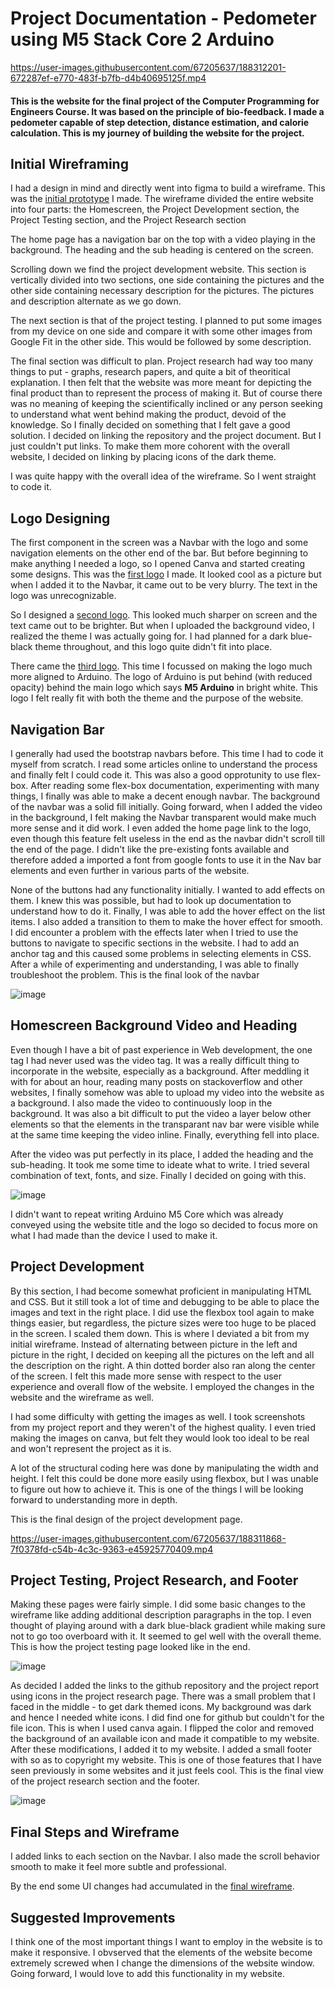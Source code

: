 # Project Documentation - Pedometer using M5 Stack Core 2 Arduino

https://user-images.githubusercontent.com/67205637/188312201-672287ef-e770-483f-b7fb-d4b40695125f.mp4

#### This is the website for the final project of the Computer Programming for Engineers Course. It was based on the principle of bio-feedback. I made a pedometer capable of step detection, distance estimation, and calorie calculation. This is my journey of building the website for the project.

## Initial Wireframing
I had a design in mind and directly went into figma to build a wireframe. This was the [initial prototype](https://github.com/swostikpati/Connections-Lab-Fall-22/blob/main/Week%201/1.2/Project/Wireframes/Project%20Wireframe%20Initial.pdf) I made. The wireframe divided the entire website into four parts: the Homescreen, the Project Development section, the Project Testing section, and the Project Research section 

The home page has a navigation bar on the top with a video playing in the background. The heading and the sub heading is centered on the screen. 

Scrolling down we find the project development website. This section is vertically divided into two sections, one side containing the pictures and the other side containing necessary description for the pictures. The pictures and description alternate as we go down.

The next section is that of the project testing. I planned to put some images from my device on one side and compare it with some other images from Google Fit in the other side. This would be followed by some description. 

The final section was difficult to plan. Project research had way too many things to put - graphs, research papers, and quite a bit of theoritical explanation. I then felt that the website was more meant for depicting the final product than to represent the process of making it. But of course there was no meaning of keeping the scientifically inclined or any person seeking to understand what went behind making the product, devoid of the knowledge. So I finally decided on something that I felt gave a good solution. I decided on linking the repository and the project document. But I just couldn't put links. To make them more cohorent with the overall website, I decided on linking by placing icons of the dark theme.

I was quite happy with the overall idea of the wireframe. So I went straight to code it.

## Logo Designing
The first component in the screen was a Navbar with the logo and some navigation elements on the other end of the bar. But before beginning to make anything I needed a logo, so I opened Canva and started creating some designs. This was the [first logo](https://github.com/swostikpati/Connections-Lab-Fall-22/blob/main/Week%201/1.2/Project/project_website/assets/logo.png) I made. It looked cool as a picture but when I added it to the Navbar, it came out to be very blurry. The text in the logo was unrecognizable. 

So I designed a [second logo](https://github.com/swostikpati/Connections-Lab-Fall-22/blob/main/Week%201/1.2/Project/project_website/assets/logo1.png). This looked much sharper on screen and the text came out to be brighter. But when I uploaded the background video, I realized the theme I was actually going for. I had planned for a dark blue-black theme throughout, and this logo quite didn't fit into place. 

There came the [third logo](https://github.com/swostikpati/Connections-Lab-Fall-22/blob/main/Week%201/1.2/Project/project_website/assets/logo3.png). This time I focussed on making the logo much more aligned to Arduino. The logo of Arduino is put behind (with reduced opacity) behind the main logo which says __M5 Arduino__ in bright white. This logo I felt really fit with both the theme and the purpose of the website.


## Navigation Bar
I generally had used the bootstrap navbars before. This time I had to code it myself from scratch. I read some articles online to understand the process and finally felt I could code it. This was also a good opprotunity to use flex-box. After reading some flex-box documentation, experimenting with many things, I finally was able to make a decent enough navbar.  The background of the navbar was a solid fill initially. Going forward, when I added the video in the background, I felt making the Navbar transparent would make much more sense and it did work. I even added the home page link to the logo, even though this feature felt useless in the end as the navbar didn't scroll till the end of the page. I didn't like the pre-existing fonts available and therefore added a imported a font from google fonts to use it in the Nav bar elements and even further in various parts of the website.

None of the buttons had any functionality initially. I wanted to add effects on them. I knew this was possible, but had to look up documentation to understand how to do it. Finally, I was able to add the hover effect on the list items. I also added a transition to them to make the hover effect for smooth. I did encounter a problem with the effects later when I tried to use the buttons to navigate to specific sections in the website. I had to add an anchor tag and this caused some problems in selecting elements in CSS. After a while of experimenting and understanding, I was able to finally troubleshoot the problem. This is the final look of the navbar

![image](https://user-images.githubusercontent.com/67205637/188309162-d677e89d-cec6-4616-b1cf-bdb151ebde73.png)
 
## Homescreen Background Video and Heading 
Even though I have a bit of past experience in Web development, the one tag I had never used was the video tag. It was a really difficult thing to incorporate in the website, especially as a background. After meddling it with for about an hour, reading many posts on stackoverflow and other websites, I finally somehow was able to upload my video into the website as a background. I also made the video to continuously loop in the background. It was also a bit difficult to put the video a layer below other elements so that the elements in the transparant nav bar were visible while at the same time keeping the video inline. Finally, everything fell into place. 

After the video was put perfectly in its place, I added the heading and the sub-heading. It took me some time to ideate what to write. I tried several combination of text, fonts, and size. Finally I decided on going with this.

![image](https://user-images.githubusercontent.com/67205637/188309671-3e78b2df-e2d9-4cc7-8b0d-d9f76408344d.png)

I didn't want to repeat writing Arduino M5 Core which was already conveyed using the website title and the logo so decided to focus more on what I had made than the device I used to make it.

## Project Development

By this section, I had become somewhat proficient in manipulating HTML and CSS. But it still took a lot of time and debugging to be able to place the images and text in the right place. I did use the flexbox tool again to make things easier, but regardless, the picture sizes were too huge to be placed in the screen. I scaled them down. This is where I deviated a bit from my initial wireframe. Instead of alternating between picture in the left and picture in the right, I decided on keeping all the pictures on the left and all the description on the right. A thin dotted border also ran along the center of the screen. I felt this made more sense with respect to the user experience and overall flow of the website. I employed the changes in the website and the wireframe as well. 

I had some difficulty with getting the images as well. I took screenshots from my project report and they weren't of the highest quality. I even tried making the images on canva, but felt they would look too ideal to be real and won't represent the project as it is. 

A lot of the structural coding here was done by manipulating the width and height. I felt this could be done more easily using flexbox, but I was unable to figure out how to achieve it. This is one of the things I will be looking forward to understanding more in depth. 

This is the final design of the project development page.

https://user-images.githubusercontent.com/67205637/188311868-7f0378fd-c54b-4c3c-9363-e45925770409.mp4

## Project Testing, Project Research, and Footer

Making these pages were fairly simple. I did some basic changes to the wireframe like adding additional description paragraphs in the top. I even thought of playing around with a dark blue-black gradient while making sure not to go too overboard with it. It seemed to gel well with the overall theme. This is how the project testing page looked like in the end.

![image](https://user-images.githubusercontent.com/67205637/188311315-7d0b08a4-e1d9-44ad-9ed2-080180f32695.png)

As decided I added the links to the github repository and the project report using icons in the project research page. There was a small problem that I faced in the middle - to get dark themed icons. My background was dark and hence I needed white icons. I did find one for github but couldn't for the file icon. This is when I used canva again. I flipped the color and removed the background of an available icon and made it compatible to my website. After these modifications, I added it to my website. I added a small footer with so as to copyright my website. This is one of those features that I have seen previously in some websites and it just feels cool. This is the final view of the project research section and the footer.

![image](https://user-images.githubusercontent.com/67205637/188311400-aa406a3e-5846-4192-98e8-83a5c00026ca.png)

## Final Steps and Wireframe

I added links to each section on the Navbar. I also made the scroll behavior smooth to make it feel more subtle and professional. 

By the end some UI changes had accumulated in the [final wireframe](https://github.com/swostikpati/Connections-Lab-Fall-22/blob/main/Week%201/1.2/Project/Wireframes/Project%20Wireframe%20Final.pdf).

## Suggested Improvements

I think one of the most important things I want to employ in the website is to make it responsive. I obvserved that the elements of the website become extremely screwed when I change the dimensions of the website window. Going forward, I would love to add this functionality in my website. 


